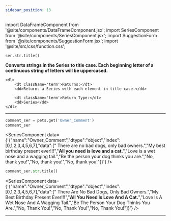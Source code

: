 ```yaml
---
sidebar_position: 13
---
```


import DataFrameComponent from '@site/components/DataFrameComponent.jsx';
import SeriesComponent from '@site/components/SeriesComponent.jsx';
import SuggestionForm from '@site/components/SuggestionForm.jsx';
import '@site/src/css/function.css';

<code>ser.str.title()</code>

<div className='base'>
    <p><strong>Converts strings in the Series to title case. Each beginning letter of a continuous string of letters will be uppercased.</strong></p>

    <dl>
        <dt className='term'>Returns:</dt>
        <dd>Returns a Series with each element in title case.</dd>

        <dt className='term'>Return Type:</dt>
        <dd>Series</dd>
    </dl>
</div>

---

```python
comment_ser = pets.get('Owner_Comment')
comment_ser
```
<SeriesComponent data={'{"name":"Owner_Comment","dtype":"object","index":[0,1,2,3,4,5,6,7],"data":["      There are no bad dogs, only bad owners.","My best birthday present ever!!!","****All you need is love and a cat.****","Love is a wet nose and a wagging tail.","Be the person your dog thinks you are.","No, thank you!","No, thank you!","No, thank you!"]}'} />

```python
comment_ser.str.title()
```
<SeriesComponent data={'{"name":"Owner_Comment","dtype":"object","index":[0,1,2,3,4,5,6,7],"data":["      There Are No Bad Dogs, Only Bad Owners.","My Best Birthday Present Ever!!!","****All You Need Is Love And A Cat.****","Love Is A Wet Nose And A Wagging Tail.","Be The Person Your Dog Thinks You Are.","No, Thank You!","No, Thank You!","No, Thank You!"]}'} />

---
<SuggestionForm/>